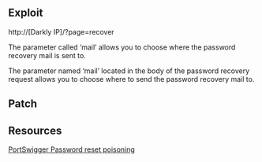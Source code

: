 ## Exploit

http://[Darkly IP]/?page=recover

The parameter called ‘mail’ allows you to choose where the password recovery mail is sent to.

The parameter named ‘mail’ located in the body of the password recovery request allows you to choose where to send the password recovery mail to.


## Patch

## Resources

[PortSwigger Password reset poisoning](https://portswigger.net/web-security/host-header/exploiting/password-reset-poisoning)